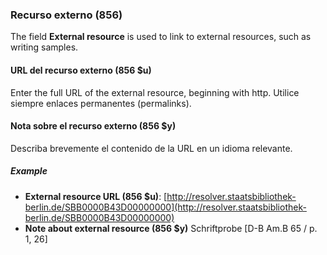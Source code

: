 ### Recurso externo (856)

The field **External resource** is used to link to external resources, such as writing samples.

#### URL del recurso externo (856 $u)

Enter the full URL of the external resource, beginning with http. Utilice siempre enlaces permanentes (permalinks).

#### Nota sobre el recurso externo (856 $y)

Describa brevemente el contenido de la URL en un idioma relevante.

##### Example

- **External resource URL (856 $u)**: [http://resolver.staatsbibliothek-berlin.de/SBB0000B43D00000000](http://resolver.staatsbibliothek-berlin.de/SBB0000B43D00000000)
- **Note about external resource (856 $y)** Schriftprobe [D-B Am.B 65 / p. 1, 26]
